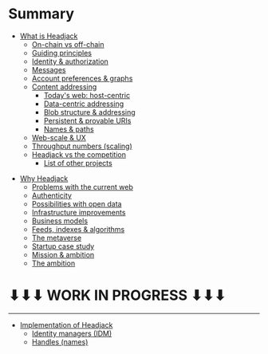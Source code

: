 # Summary

- [What is Headjack](introduction.md)
    - [On-chain vs off-chain](on_off_chain.md)
    - [Guiding principles](principles.md)
    - [Identity & authorization](identity.md)
    - [Messages](messages.md)
    - [Account preferences & graphs](account_preferences.md)
    - [Content addressing](addressing.md)
        - [Today's web: host-centric](host_centric.md)
        - [Data-centric addressing](data_centric.md)
        - [Blob structure & addressing](blob_structure.md)
        - [Persistent & provable URIs](uris.md)
        - [Names & paths](names_and_paths.md)
    - [Web-scale & UX](web_scale.md)
    - [Throughput numbers (scaling)](numbers.md)
    - [Headjack vs the competition](competition.md)
        - [List of other projects](others_list.md)
        <!-- - [Shortcomings of Headjack](headjack_cons.md) -->

<!-- - [Why is Headjack necessary](motivation.md) -->
- [Why Headjack](motivation.md)
    - [Problems with the current web](problems_with_the_web.md)
    - [Authenticity](authenticity.md)
    - [Possibilities with open data](possibilities.md)
    - [Infrastructure improvements](infrastructure.md)
    - [Business models](business_models.md)
    - [Feeds, indexes & algorithms](feeds_indexes_algorithms.md)
    - [The metaverse](metaverse.md)
    - [Startup case study](startup_case_study.md)
    - [Mission & ambition](mission_ambition.md)
    - [The ambition](ambition.md)

# ⬇⬇⬇ WORK IN PROGRESS ⬇⬇⬇

---

- [Implementation of Headjack](execution.md)
    - [Identity managers (IDM)](IDM.md)
    - [Handles (names)](handles.md)

<!-- 
- [Execution (how)](execution.md)
    - [Block & state structure](block_state_structure.md)
    - [Tokenomics](tokenomics.md)
    - [Handles (names)](handles.md)
    - [Identity managers (IDM)](IDM.md)
    - [Interface architectures](architecture.md)
    - [Moderation](moderation.md)
    - [Open questions & concerns](concerns.md)
    - [Roadmap](roadmap.md)

    - [Example flow of actions & events]()
-->
